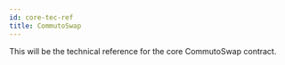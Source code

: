 ```yaml
---
id: core-tec-ref
title: CommutoSwap
---
```


This will be the technical reference for the core CommutoSwap contract.